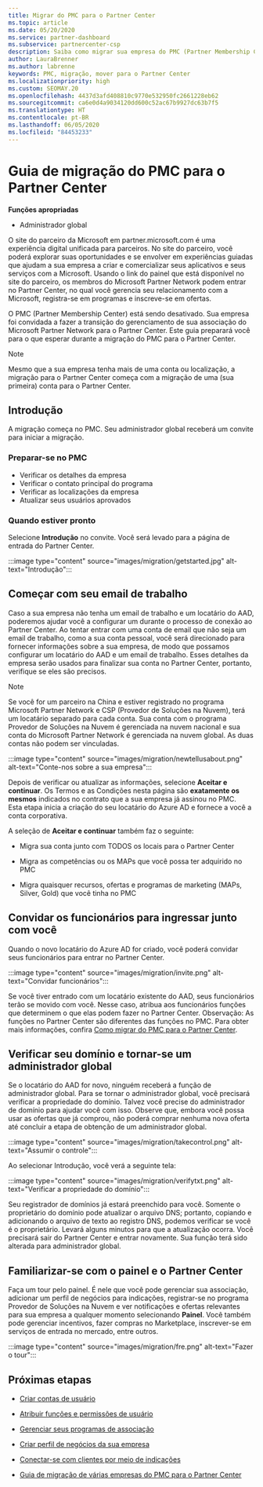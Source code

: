 ```yaml
---
title: Migrar do PMC para o Partner Center
ms.topic: article
ms.date: 05/20/2020
ms.service: partner-dashboard
ms.subservice: partnercenter-csp
description: Saiba como migrar sua empresa do PMC (Partner Membership Center) para o Partner Center.
author: LauraBrenner
ms.author: labrenne
keywords: PMC, migração, mover para o Partner Center
ms.localizationpriority: high
ms.custom: SEOMAY.20
ms.openlocfilehash: 4437d3afd408810c9770e532950fc2661228eb62
ms.sourcegitcommit: ca6e0d4a9034120dd600c52ac67b9927dc63b7f5
ms.translationtype: HT
ms.contentlocale: pt-BR
ms.lasthandoff: 06/05/2020
ms.locfileid: "84453233"
---
```

# <a name="guide-to-migrating-from-pmc-to-partner-center"></a>Guia de migração do PMC para o Partner Center

**Funções apropriadas**

- Administrador global

O site do parceiro da Microsoft em partner.microsoft.com é uma experiência digital unificada para parceiros. No site do parceiro, você poderá explorar suas oportunidades e se envolver em experiências guiadas que ajudam a sua empresa a criar e comercializar seus aplicativos e seus serviços com a Microsoft. Usando o link do painel que está disponível no site do parceiro, os membros do Microsoft Partner Network podem entrar no Partner Center, no qual você gerencia seu relacionamento com a Microsoft, registra-se em programas e inscreve-se em ofertas.

O PMC (Partner Membership Center) está sendo desativado. Sua empresa foi convidada a fazer a transição do gerenciamento de sua associação do Microsoft Partner Network para o Partner Center. Este guia preparará você para o que esperar durante a migração do PMC para o Partner Center.

>[!Note]
>Mesmo que a sua empresa tenha mais de uma conta ou localização, a migração para o Partner Center começa com a migração de uma (sua primeira) conta para o Partner Center.

## <a name="get-started"></a>Introdução

A migração começa no PMC. Seu administrador global receberá um convite para iniciar a migração.

### <a name="prepare-in-pmc"></a>Preparar-se no PMC

- Verificar os detalhes da empresa
- Verificar o contato principal do programa
- Verificar as localizações da empresa
- Atualizar seus usuários aprovados

### <a name="when-youre-ready"></a>Quando estiver pronto

Selecione **Introdução** no convite. Você será levado para a página de entrada do Partner Center.

:::image type="content" source="images/migration/getstarted.jpg" alt-text="Introdução":::

## <a name="start-with-your-work-email"></a>Começar com seu email de trabalho

Caso a sua empresa não tenha um email de trabalho e um locatário do AAD, poderemos ajudar você a configurar um durante o processo de conexão ao Partner Center. Ao tentar entrar com uma conta de email que não seja um email de trabalho, como a sua conta pessoal, você será direcionado para fornecer informações sobre a sua empresa, de modo que possamos configurar um locatário do AAD e um email de trabalho. Esses detalhes da empresa serão usados para finalizar sua conta no Partner Center, portanto, verifique se eles são precisos.

>[!Note]
>Se você for um parceiro na China e estiver registrado no programa Microsoft Partner Network e CSP (Provedor de Soluções na Nuvem), terá um locatário separado para cada conta. Sua conta com o programa Provedor de Soluções na Nuvem é gerenciada na nuvem nacional e sua conta do Microsoft Partner Network é gerenciada na nuvem global. As duas contas não podem ser vinculadas.

:::image type="content" source="images/migration/newtellusabout.png" alt-text="Conte-nos sobre a sua empresa":::

Depois de verificar ou atualizar as informações, selecione **Aceitar e continuar**.
Os Termos e as Condições nesta página são **exatamente os mesmos** indicados no contrato que a sua empresa já assinou no PMC.  
Esta etapa inicia a criação do seu locatário do Azure AD e fornece a você a conta corporativa.

A seleção de **Aceitar e continuar** também faz o seguinte:

- Migra sua conta junto com TODOS os locais para o Partner Center

- Migra as competências ou os MAPs que você possa ter adquirido no PMC

- Migra quaisquer recursos, ofertas e programas de marketing (MAPs, Silver, Gold) que você tinha no PMC

## <a name="invite-employees-to-join-you"></a>Convidar os funcionários para ingressar junto com você

Quando o novo locatário do Azure AD for criado, você poderá convidar seus funcionários para entrar no Partner Center.

:::image type="content" source="images/migration/invite.png" alt-text="Convidar funcionários":::

Se você tiver entrado com um locatário existente do AAD, seus funcionários terão se movido com você. Nesse caso, atribua aos funcionários funções que determinem o que elas podem fazer no Partner Center. Observação: As funções no Partner Center são diferentes das funções no PMC. Para obter mais informações, confira [Como migrar do PMC para o Partner Center](move-pmc-pc-map.md).

## <a name="verify-your-domain-and-become-a-global-admin"></a>Verificar seu domínio e tornar-se um administrador global  

Se o locatário do AAD for novo, ninguém receberá a função de administrador global. Para se tornar o administrador global, você precisará verificar a propriedade do domínio. Talvez você precise do administrador de domínio para ajudar você com isso. Observe que, embora você possa usar as ofertas que já comprou, não poderá comprar nenhuma nova oferta até concluir a etapa de obtenção de um administrador global.

:::image type="content" source="images/migration/takecontrol.png" alt-text="Assumir o controle":::

Ao selecionar Introdução, você verá a seguinte tela:

:::image type="content" source="images/migration/verifytxt.png" alt-text="Verificar a propriedade do domínio":::

Seu registrador de domínios já estará preenchido para você. Somente o proprietário do domínio pode atualizar o arquivo DNS; portanto, copiando e adicionando o arquivo de texto ao registro DNS, podemos verificar se você é o proprietário. Levará alguns minutos para que a atualização ocorra. Você precisará sair do Partner Center e entrar novamente. Sua função terá sido alterada para administrador global.

## <a name="get-acquainted-with-your-dashboard-and-partner-center"></a>Familiarizar-se com o painel e o Partner Center

Faça um tour pelo painel. É nele que você pode gerenciar sua associação, adicionar um perfil de negócios para indicações, registrar-se no programa Provedor de Soluções na Nuvem e ver notificações e ofertas relevantes para sua empresa a qualquer momento selecionando **Painel**. Você também pode gerenciar incentivos, fazer compras no Marketplace, inscrever-se em serviços de entrada no mercado, entre outros.  

:::image type="content" source="images/migration/fre.png" alt-text="Fazer o tour":::

## <a name="next-steps"></a>Próximas etapas

- [Criar contas de usuário](create-user-accounts-and-set-permissions.md)

- [Atribuir funções e permissões de usuário](permissions-overview.md)

- [Gerenciar seus programas de associação](renew-mpn-offers.md)

- [Criar perfil de negócios da sua empresa](create-a-marketing-profile.md)

- [Conectar-se com clientes por meio de indicações](responding-to-referrals.md)

- [Guia de migração de várias empresas do PMC para o Partner Center](move-multiple-companies.md)
